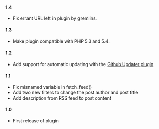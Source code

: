 #### 1.4
* Fix errant URL left in plugin by gremlins.

#### 1.3
* Make plugin compatible with PHP 5.3 and 5.4.

#### 1.2
* Add support for automatic updating with the [Github Updater plugin](https://github.com/afragen/github-updater)

#### 1.1
* Fix misnamed variable in fetch_feed()
* Add two new filters to change the post author and post title
* Add description from RSS feed to post content

#### 1.0
* First release of plugin
